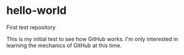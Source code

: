 # hello-world
First test repository

This is my initial test to see how GitHub works.  I'm only interested in learning the mechanics of GitHub at this time.
